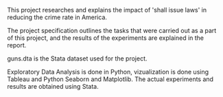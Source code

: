 This project researches and explains the impact of 'shall issue laws' in reducing the crime rate in America. 

The project specification outlines the tasks that were carried out as a part of this project, and the results of the experiments are explained in the report. 

guns.dta is the Stata dataset used for the project.

Exploratory Data Analysis is done in Python, vizualization is done using Tableau and Python Seaborn and Matplotlib. The actual experiments and results are obtained using Stata.   

